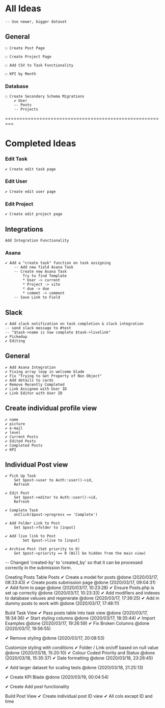 
# All Ideas

    -- Use newer, bigger dataset

## General
    ☐ Create Post Page

    ☐ Create Project Page

    ☐ Add CSV to Task Functionality

    ☐ KPI by Month
    
### Database
    ☐ Create Secondary Schema Migrations
        ✔ User
        -- Posts
        -- Projects

=========================================================

# Completed Ideas


### Edit Task
    ✔ Create edit task page

### Edit User
    ✔ Create edit user page
    
### Edit Project
    ✔ Create edit project page

## Integrations
    Add Integration Functionality

### Asana

    ✔ Add a "create task" function on task assigning
        -- Add new field Asana Task
        -- Create new Asana Task
            Try to find Template
            * User -> current
            * Project -> site
            * due -> due
            * commet -> comment 
        -- Save Link to Field

## Slack

    ✔ Add slack notification on task completion & slack integration
    -- send slack message to #test
    -- "$task->name is now complete $task->livelink"
    ✔ Pickedup
    ✔ Editing

## General

    ✔ Add Asana Integration
    ✔ Fixing array loop in welcome blade
    ✔ Fix "Trying to Get Property of Non Object"
    ✔ Add details to cards
    ✔ Remove Recently Completed
    ✔ Link Assignee with User ID
    ✔ Link Editor with User ID

## Create individual profile view
    ✔ name
    ✔ picture
    ✔ e-mail
    ✔ level
    ✔ Current Posts
    ✔ Edited Posts
    ✔ Completed Posts
    ✔ KPI 

## Individual Post view
    ✔ Pick Up Task 
        Set $post->user to Auth::user()->id,
        Refresh

    ✔ Edit Post
        Set $post->editor to Auth::user()->id,
        Refresh  

    ✔ Complete Task
        onClick($post->progress == 'Complete')    

    ✔ Add Folder Link to Post
        Set $post->folder to [input]

    ✔ Add live link to Post
            Set $post->live to [input]

    ✔ Archive Post (Set priority to 0)
        Set $post->priority == 0 (Will be hidden from the main view)

-- Changed 'created-by' to 'created_by' so that it can be processed correctly in the submission form.

Creating Posts Table Posts
✔ Create a model for posts @done (2020/03/17, 08:33:43)
✔ Create posts submission page @done (2020/03/17, 09:04:31)
✔ Add form to page @done (2020/03/17, 10:23:28)
✔ Ensure Posts.php is set up correctly @done (2020/03/17, 10:23:33)
✔ Add modifiers and indexes to database valuues and regenerate @done (2020/03/17, 17:39:25)
✔ Add in dummy posts to work with @done (2020/03/17, 17:48:11)

Build Task View
✔ Pass posts table into task view @done (2020/03/17, 18:34:36)
✔ Start styling columns @done (2020/03/17, 18:35:44)
✔ Import Examples @done (2020/03/17, 19:26:59)
    ✔ Fix Broken Columns @done (2020/03/17, 19:56:55)

✔ Remove styling @done (2020/03/17, 20:08:53)

Customize styling with conditions
✔ Folder / Link on/off based on null value @done (2020/03/18, 15:20:10)
✔ Colour Coded Priority and Status @done (2020/03/18, 15:35:37)
✔ Date formatting @done (2020/03/18, 23:26:45)

✔ Add larger dataset for scaling tests @done (2020/03/18, 21:25:13)

✔ Create KPI Blade @done (2020/03/19, 00:04:54)

✔ Create Add post functionality

Build Post View
✔ Create individual post ID view
    ✔ All cols except ID and time